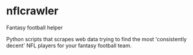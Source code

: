 # nflcrawler
Fantasy football helper

Python scripts that scrapes web data trying to find the most 'consistently decent' NFL players for your fantasy football team.
